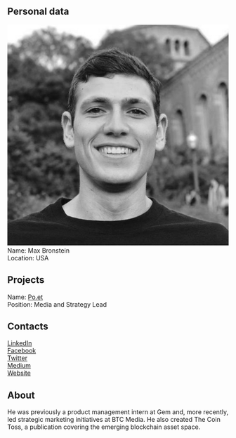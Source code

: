 ## Personal data
![ photo](photo/max_bronstein.jpg)  
Name: Max Bronstein    
Location: USA  
## Projects 
Name: [Po.et](../projects/poet.md)  
Position: Media and Strategy Lead   
## Contacts
[LinkedIn](https://www.linkedin.com/in/max-bronstein-bb20988b/)  
[Facebook](https://www.facebook.com/bronny08)  
[Twitter](https://twitter.com/max_bronstein)  
[Medium](https://medium.com/@maxbronstein)  
[Website](http://maxbronstein.com/index.html/)
## About
He was previously a product management intern at Gem and, more recently, led strategic marketing initiatives at BTC Media. He also created The Coin Toss, a publication covering the emerging blockchain asset space.
